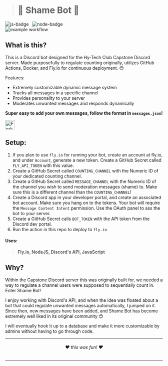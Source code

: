 > # 👑 **Shame Bot** 👑

<img src="https://img.shields.io/badge/JavaScript-F7DF1E?style=for-the-badge&logo=javascript&logoColor=black" alt="js-badge" /> &ensp;<img src="https://img.shields.io/badge/Node.js-43853D?style=for-the-badge&logo=node.js&logoColor=white" alt="node-badge" /> &ensp;
<br>
![example workflow](https://github.com/RoyalTwo/shamebot/actions/workflows/fly.yml/badge.svg)

## What is this?
This is a Discord bot designed for the Hy-Tech Club Capstone Discord 
server. Made purposefully to regulate counting originally, utilizes GitHub Actions, Docker, and Fly.io for continuous deployment. 😊

Features:
* Extremely customizable dynamic message system
* Tracks all messages in a specific channel
* Provides personality to your server
* Moderates unwanted messages and responds dynamically

**Super easy to add your own messages, follow the format in `messages.json`!**

<img style="height:30px; display: block" alt="Fork repo" src="https://img.shields.io/github/forks/RoyalTwo/shamebot?color=lightblue&label=fork&style=for-the-badge"/>

## Setup:

1. If you plan to use `fly.io` for running your bot, create an account at fly.io, and under `Account`, generate a new token. Create a GitHub Secret called `FLY_API_TOKEN` with this value.
2. Create a GitHub Secret called `COUNTING_CHANNEL` with the Numeric ID of your dedicated counting channel.
3. Create a GitHub Secret called `MESSAGE_CHANNEL` with the Numeric ID of the channel you wish to send moderation messages (shame) to. Make sure this is a different channel than the `COUNTING_CHANNEL`!
4. Create a Discord app in your developer portal, and create an associated bot account. Make sure you hang on to the tokens. Your bot will require the `Message Content Intent` permission. Use the OAuth panel to ass the bot to your server.
5. Create a GitHub Secret calls `BOT_TOKEN` with the API token from the Discord dev portal.
6. Run the action in this repo to deploy to `fly.io`

#### Uses:
> **Fly.io, NodeJS, Discord's API, JavaScript**

## Why?
Within the Capstone Discord server this was originally built for, 
we needed a way to regulate a channel users were supposed to sequentially
count in. Enter Shame Bot!

I enjoy working with Discord's API, and when the idea was floated about a bot
that could regulate unwanted messages automatically, I jumped on it. Since then,
new messages have been added, and Shame Bot has become extremely well liked in
its original community 😊

I will eventually hook it up to a database and make it more customizable by admins
without having to go through code.

---
<h6 align="center">❤️ this was fun! ❤️</h6>

---
